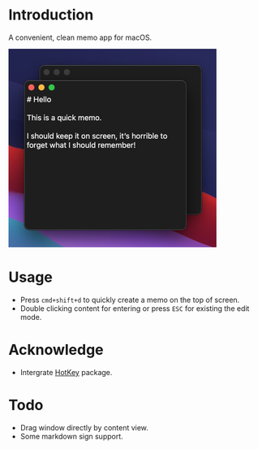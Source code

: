 # Introduction

A convenient, clean memo app for macOS.

<img src="Resources/ScreenShot.png" style="zoom:50%;" /> 


# Usage

- Press `cmd+shift+d` to quickly create a memo on the top of screen.
- Double clicking content for entering or press `ESC` for existing the edit mode.

# Acknowledge

- Intergrate [HotKey](https://github.com/soffes/HotKey) package.

# Todo

- Drag window directly by content view.
- Some markdown sign support.
